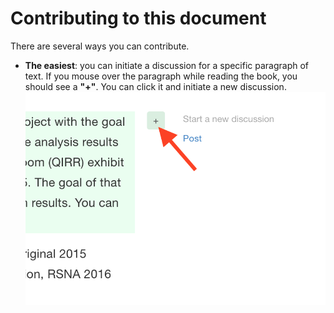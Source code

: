 # Contributing to this document

There are several ways you can contribute.

* **The easiest**: you can initiate a discussion for a specific paragraph of text. If you mouse over the paragraph while reading the book, you should see a **"+"**. You can click it and initiate a new discussion.
![test](images/gitbook_comment.png)
